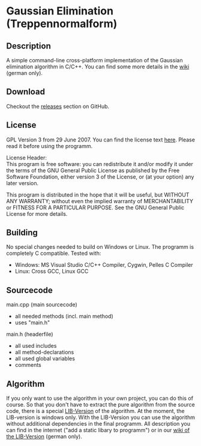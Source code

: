 # Gaussian Elimination (Treppennormalform)

## Description

A simple command-line cross-platform implementation of the Gaussian elimination algorithm in C/C++. You can find some more details in the [wiki](https://github.com/LeonardKoenig/TNF/wiki) (german only).

## Download

Checkout the [releases](https://github.com/LeonardKoenig/TNF/releases) section on GitHub.

## License

GPL Version 3 from 29 June 2007. You can find the license text [here](http://www.gnu.org/copyleft/gpl.html). Please read it before using the programm.

License Header: <br>
This program is free software: you can redistribute it and/or modify
it under the terms of the GNU General Public License as published by
the Free Software Foundation, either version 3 of the License, or
(at your option) any later version.

This program is distributed in the hope that it will be useful,
but WITHOUT ANY WARRANTY; without even the implied warranty of
MERCHANTABILITY or FITNESS FOR A PARTICULAR PURPOSE.  See the
GNU General Public License for more details.

## Building

No special changes needed to build on Windows or Linux. The programm is completely C compatible.
Tested with:
 -  Windows: MS Visual Studio C/C++ Compiler, Cygwin, Pelles C Compiler
 -  Linux: Cross GCC, Linux GCC

## Sourcecode

main.cpp (main sourcecode)
 - all needed methods (incl. main method)
 - uses "main.h"

main.h (headerfile)
 - all used includes
 - all method-declarations
 - all used global variables
 - comments

## Algorithm

If you only want to use the algorithm in your own project, you can do this of course. So that you don't have to extract the pure algorithm from the source code, there is a special [LIB-Version](https://github.com/LeonardKoenig/GaussianElimination/releases/tag/LIB-v1.0.0-pre.1) of the algorithm. At the moment, the LIB-version is windows only. With the LIB-Version you can use the algorithm without additional dependencies in the final programm. All description you can find in the internet ("add a static libary to programm") or in our [wiki of the LIB-Version](https://github.com/LeonardKoenig/GaussianElimination/wiki/Algorithmus-in-eingenen-Projekten) (german only).
